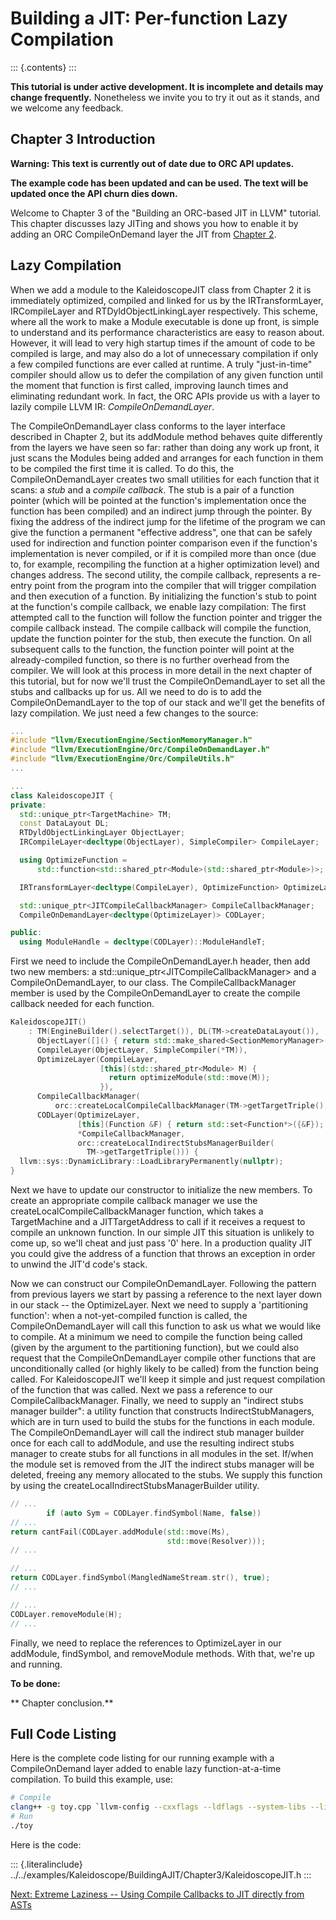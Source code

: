 Building a JIT: Per-function Lazy Compilation
=============================================

::: {.contents}
:::

**This tutorial is under active development. It is incomplete and
details may change frequently.** Nonetheless we invite you to try it out
as it stands, and we welcome any feedback.

Chapter 3 Introduction
----------------------

**Warning: This text is currently out of date due to ORC API updates.**

**The example code has been updated and can be used. The text will be
updated once the API churn dies down.**

Welcome to Chapter 3 of the \"Building an ORC-based JIT in LLVM\"
tutorial. This chapter discusses lazy JITing and shows you how to enable
it by adding an ORC CompileOnDemand layer the JIT from [Chapter
2](BuildingAJIT2.html).

Lazy Compilation
----------------

When we add a module to the KaleidoscopeJIT class from Chapter 2 it is
immediately optimized, compiled and linked for us by the
IRTransformLayer, IRCompileLayer and RTDyldObjectLinkingLayer
respectively. This scheme, where all the work to make a Module
executable is done up front, is simple to understand and its performance
characteristics are easy to reason about. However, it will lead to very
high startup times if the amount of code to be compiled is large, and
may also do a lot of unnecessary compilation if only a few compiled
functions are ever called at runtime. A truly \"just-in-time\" compiler
should allow us to defer the compilation of any given function until the
moment that function is first called, improving launch times and
eliminating redundant work. In fact, the ORC APIs provide us with a
layer to lazily compile LLVM IR: *CompileOnDemandLayer*.

The CompileOnDemandLayer class conforms to the layer interface described
in Chapter 2, but its addModule method behaves quite differently from
the layers we have seen so far: rather than doing any work up front, it
just scans the Modules being added and arranges for each function in
them to be compiled the first time it is called. To do this, the
CompileOnDemandLayer creates two small utilities for each function that
it scans: a *stub* and a *compile callback*. The stub is a pair of a
function pointer (which will be pointed at the function\'s
implementation once the function has been compiled) and an indirect jump
through the pointer. By fixing the address of the indirect jump for the
lifetime of the program we can give the function a permanent \"effective
address\", one that can be safely used for indirection and function
pointer comparison even if the function\'s implementation is never
compiled, or if it is compiled more than once (due to, for example,
recompiling the function at a higher optimization level) and changes
address. The second utility, the compile callback, represents a re-entry
point from the program into the compiler that will trigger compilation
and then execution of a function. By initializing the function\'s stub
to point at the function\'s compile callback, we enable lazy
compilation: The first attempted call to the function will follow the
function pointer and trigger the compile callback instead. The compile
callback will compile the function, update the function pointer for the
stub, then execute the function. On all subsequent calls to the
function, the function pointer will point at the already-compiled
function, so there is no further overhead from the compiler. We will
look at this process in more detail in the next chapter of this
tutorial, but for now we\'ll trust the CompileOnDemandLayer to set all
the stubs and callbacks up for us. All we need to do is to add the
CompileOnDemandLayer to the top of our stack and we\'ll get the benefits
of lazy compilation. We just need a few changes to the source:

``` c++
...
#include "llvm/ExecutionEngine/SectionMemoryManager.h"
#include "llvm/ExecutionEngine/Orc/CompileOnDemandLayer.h"
#include "llvm/ExecutionEngine/Orc/CompileUtils.h"
...

...
class KaleidoscopeJIT {
private:
  std::unique_ptr<TargetMachine> TM;
  const DataLayout DL;
  RTDyldObjectLinkingLayer ObjectLayer;
  IRCompileLayer<decltype(ObjectLayer), SimpleCompiler> CompileLayer;

  using OptimizeFunction =
      std::function<std::shared_ptr<Module>(std::shared_ptr<Module>)>;

  IRTransformLayer<decltype(CompileLayer), OptimizeFunction> OptimizeLayer;

  std::unique_ptr<JITCompileCallbackManager> CompileCallbackManager;
  CompileOnDemandLayer<decltype(OptimizeLayer)> CODLayer;

public:
  using ModuleHandle = decltype(CODLayer)::ModuleHandleT;
```

First we need to include the CompileOnDemandLayer.h header, then add two
new members: a std::unique\_ptr\<JITCompileCallbackManager\> and a
CompileOnDemandLayer, to our class. The CompileCallbackManager member is
used by the CompileOnDemandLayer to create the compile callback needed
for each function.

``` c++
KaleidoscopeJIT()
    : TM(EngineBuilder().selectTarget()), DL(TM->createDataLayout()),
      ObjectLayer([]() { return std::make_shared<SectionMemoryManager>(); }),
      CompileLayer(ObjectLayer, SimpleCompiler(*TM)),
      OptimizeLayer(CompileLayer,
                    [this](std::shared_ptr<Module> M) {
                      return optimizeModule(std::move(M));
                    }),
      CompileCallbackManager(
          orc::createLocalCompileCallbackManager(TM->getTargetTriple(), 0)),
      CODLayer(OptimizeLayer,
               [this](Function &F) { return std::set<Function*>({&F}); },
               *CompileCallbackManager,
               orc::createLocalIndirectStubsManagerBuilder(
                 TM->getTargetTriple())) {
  llvm::sys::DynamicLibrary::LoadLibraryPermanently(nullptr);
}
```

Next we have to update our constructor to initialize the new members. To
create an appropriate compile callback manager we use the
createLocalCompileCallbackManager function, which takes a TargetMachine
and a JITTargetAddress to call if it receives a request to compile an
unknown function. In our simple JIT this situation is unlikely to come
up, so we\'ll cheat and just pass \'0\' here. In a production quality
JIT you could give the address of a function that throws an exception in
order to unwind the JIT\'d code\'s stack.

Now we can construct our CompileOnDemandLayer. Following the pattern
from previous layers we start by passing a reference to the next layer
down in our stack \-- the OptimizeLayer. Next we need to supply a
\'partitioning function\': when a not-yet-compiled function is called,
the CompileOnDemandLayer will call this function to ask us what we would
like to compile. At a minimum we need to compile the function being
called (given by the argument to the partitioning function), but we
could also request that the CompileOnDemandLayer compile other functions
that are unconditionally called (or highly likely to be called) from the
function being called. For KaleidoscopeJIT we\'ll keep it simple and
just request compilation of the function that was called. Next we pass a
reference to our CompileCallbackManager. Finally, we need to supply an
\"indirect stubs manager builder\": a utility function that constructs
IndirectStubManagers, which are in turn used to build the stubs for the
functions in each module. The CompileOnDemandLayer will call the
indirect stub manager builder once for each call to addModule, and use
the resulting indirect stubs manager to create stubs for all functions
in all modules in the set. If/when the module set is removed from the
JIT the indirect stubs manager will be deleted, freeing any memory
allocated to the stubs. We supply this function by using the
createLocalIndirectStubsManagerBuilder utility.

``` c++
// ...
        if (auto Sym = CODLayer.findSymbol(Name, false))
// ...
return cantFail(CODLayer.addModule(std::move(Ms),
                                   std::move(Resolver)));
// ...

// ...
return CODLayer.findSymbol(MangledNameStream.str(), true);
// ...

// ...
CODLayer.removeModule(H);
// ...
```

Finally, we need to replace the references to OptimizeLayer in our
addModule, findSymbol, and removeModule methods. With that, we\'re up
and running.

**To be done:**

\*\* Chapter conclusion.\*\*

Full Code Listing
-----------------

Here is the complete code listing for our running example with a
CompileOnDemand layer added to enable lazy function-at-a-time
compilation. To build this example, use:

``` bash
# Compile
clang++ -g toy.cpp `llvm-config --cxxflags --ldflags --system-libs --libs core orcjit native` -O3 -o toy
# Run
./toy
```

Here is the code:

::: {.literalinclude}
../../examples/Kaleidoscope/BuildingAJIT/Chapter3/KaleidoscopeJIT.h
:::

[Next: Extreme Laziness \-- Using Compile Callbacks to JIT directly from
ASTs](BuildingAJIT4.html)
